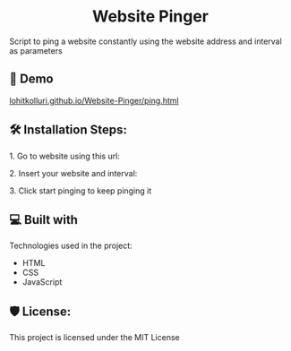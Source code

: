 <h1 align="center" id="title">Website Pinger</h1>

<p id="description">Script to ping a website constantly using the website address and interval as parameters</p>

<h2>🚀 Demo</h2>

[lohitkolluri.github.io/Website-Pinger/ping.html](lohitkolluri.github.io/Website-Pinger/ping.html)

<h2>🛠️ Installation Steps:</h2>

<p>1. Go to website using this url:</p>

<p>2. Insert your website and interval:</p>

<p>3. Click start pinging to keep pinging it</p>

  
  
<h2>💻 Built with</h2>

Technologies used in the project:

*   HTML
*   CSS
*   JavaScript

<h2>🛡️ License:</h2>

This project is licensed under the MIT License
